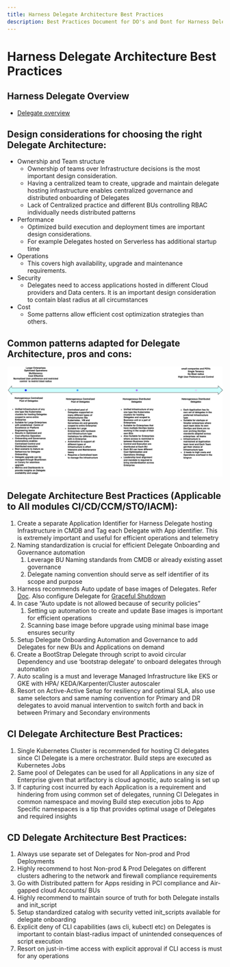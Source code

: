 ```yaml
---
title: Harness Delegate Architecture Best Practices
description: Best Practices Document for DO's and Dont for Harness Delegate Architecture 
---
```


# Harness Delegate Architecture Best Practices

## Harness Delegate Overview
* [Delegate overview](https://developer.harness.io/docs/platform/delegates/delegate-concepts/delegate-overview/)

## Design considerations for choosing the right Delegate Architecture:

* Ownership and Team structure  
  * Ownership of teams over Infrastructure decisions is the most important design consideration.   
  * Having a centralized team to create, upgrade and maintain delegate hosting infrastructure enables centralized governance and distributed onboarding of Delegates  
  * Lack of Centralized practice and different BUs controlling RBAC individually needs distributed patterns  
* Performance  
  * Optimized build execution and deployment times are important design considerations.   
  * For example Delegates hosted on Serverless has additional startup time  
* Operations  
  * This covers high availability, upgrade and maintenance requirements.    
* Security  
  * Delegates need to access applications hosted in different Cloud providers and Data centers. It is an important design consideration to contain blast radius at all circumstances  
* Cost  
  * Some patterns allow efficient cost optimization strategies than others. 

## Common patterns adapted for Delegate Architecture, pros and cons:

![Delegate Architecture](../static/delegate_hosting_infrastructure_architecture_patterns.png) 

## Delegate Architecture Best Practices (Applicable to All modules CI/CD/CCM/STO/IACM):

1. Create a separate Application Identifier for Harness Delegate hosting Infrastructure in CMDB and Tag each Delegate with App identifier. This is extremely important and useful for efficient operations and telemetry  
2. Naming standardization is crucial for efficient Delegate Onboarding and Governance automation  
   1. Leverage BU Naming standards from CMDB or already existing asset governance  
   2. Delegate naming convention should serve as self identifier of its scope and purpose  
3. Harness recommends Auto update of base images of Delegates. Refer [Doc](https://developer.harness.io/docs/platform/delegates/install-delegates/delegate-upgrades-and-expiration/). Also configure Delegate for [Graceful Shutdown](https://developer.harness.io/docs/platform/delegates/delegate-concepts/graceful-delegate-shutdown-process/)  
4. In case “Auto update is not allowed because of security policies”  
   1. Setting up automation to create and update Base images is important for efficient operations  
   2. Scanning base image before upgrade using minimal base image ensures security  
5. Setup Delegate Onboarding Automation and Governance to add Delegates for new BUs and Applications on demand  
6. Create a BootStrap Delegate through script to avoid circular Dependency and use ‘bootstrap delegate’ to onboard delegates through automation  
7. Auto scaling is a must and leverage Managed Infrastructure like EKS or GKE with HPA/ KEDA/Karpenter/Cluster autoscaler  
8. Resort on Active-Active Setup for resiliency and optimal SLA, also use same selectors and same naming convention for Primary and DR delegates to avoid manual intervention to switch forth and back in between Primary and Secondary environments  

## CI Delegate Architecture Best Practices:

1. Single Kubernetes Cluster is recommended for hosting CI delegates since CI Delegate is a mere orchestrator. Build steps are executed as Kubernetes Jobs  
2. Same pool of Delegates can be used for all Applications in any size of Enterprise given that artifactory is cloud agnostic, auto scaling is set up  
3. If capturing cost incurred by each Application is a requirement and hindering from using common set of delegates, running CI Delegates in common namespace and moving Build step execution jobs to App Specific namespaces is a tip that provides optimal usage of Delegates and required insights  

## CD Delegate Architecture Best Practices:

1. Always use separate set of Delegates for Non-prod and Prod Deployments  
2. Highly recommend to host Non-prod & Prod Delegates on different clusters adhering to the network and firewall compliance requirements  
3. Go with Distributed pattern for Apps residing in PCI compliance and Air-gapped cloud Accounts/ BUs  
4. Highly recommend to maintain source of truth for both Delegate installs and init_script  
5. Setup standardized catalog with security vetted init_scripts available for delegate onboarding  
6. Explicit deny of CLI capabilities (aws cli, kubectl etc) on Delegates is important to contain blast-radius impact of unintended consequences of script execution  
7. Resort on just-in-time access with explicit approval if CLI access is must for any operations  
